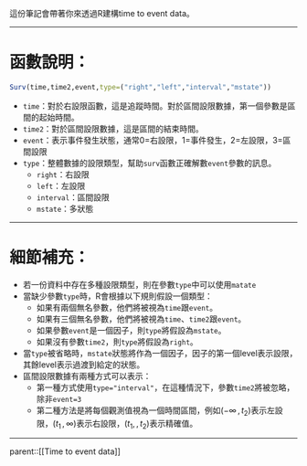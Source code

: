 這份筆記會帶著你來透過R建構time to event data。
- - -
# 函數說明：
``` r
Surv(time,time2,event,type=("right","left","interval","mstate"))
```
- `time`：對於右設限函數，這是追蹤時間。對於區間設限數據，第一個參數是區間的起始時間。
- `time2`：對於區間設限數據，這是區間的結束時間。
- `event`：表示事件發生狀態，通常0=右設限，1=事件發生，2=左設限，3=區間設限
- `type`：整體數據的設限類型，幫助`surv`函數正確解數`event`參數的訊息。
	- `right`：右設限
	- `left`：左設限
	- `interval`：區間設限
	- `mstate`：多狀態
- - -
# 細節補充：
- 若一份資料中存在多種設限類型，則在參數`type`中可以使用`matate`
- 當缺少參數`type`時，R會根據以下規則假設一個類型：
	- 如果有兩個無名參數，他們將被視為`time`跟`event`。
	- 如果有三個無名參數，他們將被視為`time`、`time2`跟`event`。
	- 如果參數`event`是一個因子，則`type`將假設為`mstate`。
	- 如果沒有參數`time2`，則`type`將假設為`right`。
- 當`type`被省略時，`mstate`狀態將作為一個因子，因子的第一個level表示設限，其餘level表示過渡到給定的狀態。
- 區間設限數據有兩種方式可以表示：
	- 第一種方式使用`type="interval"`，在這種情況下，參數`time2`將被忽略，除非`event=3`
	- 第二種方法是將每個觀測值視為一個時間區間，例如($-\infty\,,\,t_2$)表示左設限，($t_1\,,\,\infty$)表示右設限，($t_1,\,,\,t_2$)表示精確值。
- - -
parent::[[Time to event data]]